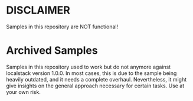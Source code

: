 # DISCLAIMER
Samples in this repository are NOT functional!

# Archived Samples
Samples in this repository used to work but do not anymore against localstack version 1.0.0. In most cases, this is due to the sample being heavily outdated, and it needs a complete overhaul. Nevertheless, it might give insights on the general approach necessary for certain tasks. Use at your own risk.

